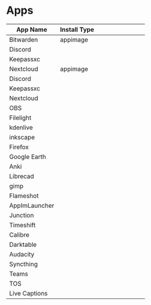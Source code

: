 # Apps


| App Name      | Install Type |   |   |   |   |   |   |   |   |
|-------------- |--------------|---|---|---|---|---|---|---|---|
| Bitwarden     | appimage     |   |   |   |   |   |   |   |   |
| Discord       |              |   |   |   |   |   |   |   |   |
| Keepassxc     |              |   |   |   |   |   |   |   |   |
| Nextcloud     | appimage     |   |   |   |   |   |   |   |   |
| Discord       |              |   |   |   |   |   |   |   |   |
| Keepassxc     |              |   |   |   |   |   |   |   |   |
| Nextcloud     |              |   |   |   |   |   |   |   |   |
| OBS           |              |   |   |   |   |   |   |   |   |
| Filelight     |              |   |   |   |   |   |   |   |   |
| kdenlive      |              |   |   |   |   |   |   |   |   |
| inkscape      |              |   |   |   |   |   |   |   |   |
| Firefox       |              |   |   |   |   |   |   |   |   |
| Google Earth  |              |   |   |   |   |   |   |   |   |
| Anki          |              |   |   |   |   |   |   |   |   |
| Librecad      |              |   |   |   |   |   |   |   |   |
| gimp          |              |   |   |   |   |   |   |   |   |
| Flameshot     |              |   |   |   |   |   |   |   |   |
| AppImLauncher |              |   |   |   |   |   |   |   |   |
| Junction      |              |   |   |   |   |   |   |   |   |
| Timeshift     |              |   |   |   |   |   |   |   |   |
| Calibre       |              |   |   |   |   |   |   |   |   |
| Darktable     |              |   |   |   |   |   |   |   |   |
| Audacity      |              |   |   |   |   |   |   |   |   |
| Syncthing     |              |   |   |   |   |   |   |   |   |
| Teams         |              |   |   |   |   |   |   |   |   |
| TOS           |              |   |   |   |   |   |   |   |   |
| Live Captions |              |   |   |   |   |   |   |   |   |


